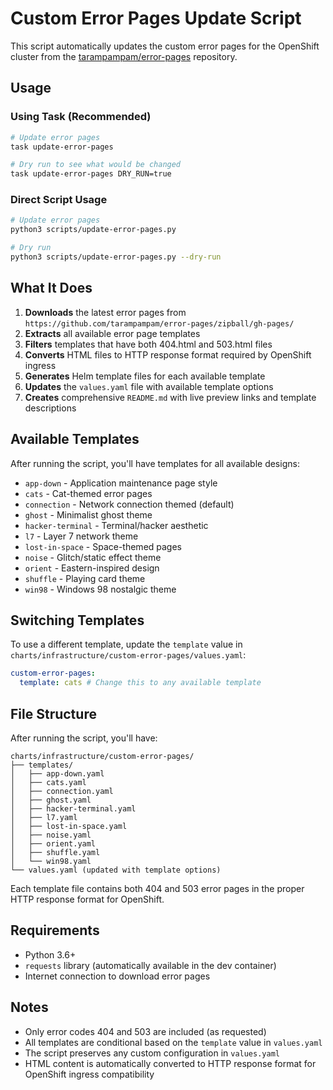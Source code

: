 # Custom Error Pages Update Script

This script automatically updates the custom error pages for the OpenShift cluster from the [tarampampam/error-pages](https://github.com/tarampampam/error-pages) repository.

## Usage

### Using Task (Recommended)

```bash
# Update error pages
task update-error-pages

# Dry run to see what would be changed
task update-error-pages DRY_RUN=true
```

### Direct Script Usage

```bash
# Update error pages
python3 scripts/update-error-pages.py

# Dry run
python3 scripts/update-error-pages.py --dry-run
```

## What It Does

1. **Downloads** the latest error pages from `https://github.com/tarampampam/error-pages/zipball/gh-pages/`
2. **Extracts** all available error page templates
3. **Filters** templates that have both 404.html and 503.html files
4. **Converts** HTML files to HTTP response format required by OpenShift ingress
5. **Generates** Helm template files for each available template
6. **Updates** the `values.yaml` file with available template options
7. **Creates** comprehensive `README.md` with live preview links and template descriptions

## Available Templates

After running the script, you'll have templates for all available designs:

- `app-down` - Application maintenance page style
- `cats` - Cat-themed error pages
- `connection` - Network connection themed (default)
- `ghost` - Minimalist ghost theme
- `hacker-terminal` - Terminal/hacker aesthetic
- `l7` - Layer 7 network theme
- `lost-in-space` - Space-themed pages
- `noise` - Glitch/static effect theme
- `orient` - Eastern-inspired design
- `shuffle` - Playing card theme
- `win98` - Windows 98 nostalgic theme

## Switching Templates

To use a different template, update the `template` value in `charts/infrastructure/custom-error-pages/values.yaml`:

```yaml
custom-error-pages:
  template: cats # Change this to any available template
```

## File Structure

After running the script, you'll have:

```text
charts/infrastructure/custom-error-pages/
├── templates/
│   ├── app-down.yaml
│   ├── cats.yaml
│   ├── connection.yaml
│   ├── ghost.yaml
│   ├── hacker-terminal.yaml
│   ├── l7.yaml
│   ├── lost-in-space.yaml
│   ├── noise.yaml
│   ├── orient.yaml
│   ├── shuffle.yaml
│   └── win98.yaml
└── values.yaml (updated with template options)
```

Each template file contains both 404 and 503 error pages in the proper HTTP response format for OpenShift.

## Requirements

- Python 3.6+
- `requests` library (automatically available in the dev container)
- Internet connection to download error pages

## Notes

- Only error codes 404 and 503 are included (as requested)
- All templates are conditional based on the `template` value in `values.yaml`
- The script preserves any custom configuration in `values.yaml`
- HTML content is automatically converted to HTTP response format for OpenShift ingress compatibility
